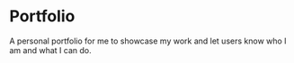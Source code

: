 # Portfolio

A personal portfolio for me to showcase my work and let users know who I am and what I can do.